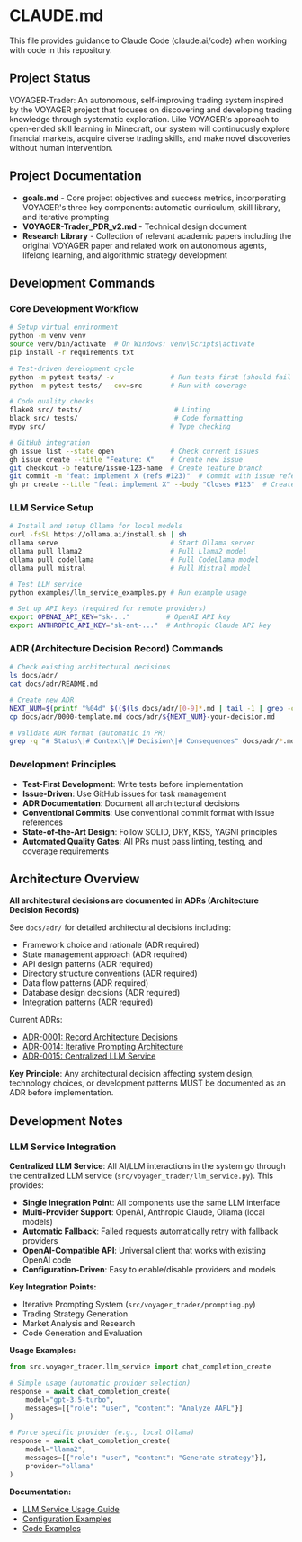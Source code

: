 # CLAUDE.md

This file provides guidance to Claude Code (claude.ai/code) when working with code in this repository.

## Project Status

VOYAGER-Trader: An autonomous, self-improving trading system inspired by the VOYAGER project that focuses on discovering and developing trading knowledge through systematic exploration. Like VOYAGER's approach to open-ended skill learning in Minecraft, our system will continuously explore financial markets, acquire diverse trading skills, and make novel discoveries without human intervention.

## Project Documentation

- **goals.md** - Core project objectives and success metrics, incorporating VOYAGER's three key components: automatic curriculum, skill library, and iterative prompting
- **VOYAGER-Trader_PDR_v2.md** - Technical design document
- **Research Library** - Collection of relevant academic papers including the original VOYAGER paper and related work on autonomous agents, lifelong learning, and algorithmic strategy development

## Development Commands

### Core Development Workflow
```bash
# Setup virtual environment
python -m venv venv
source venv/bin/activate  # On Windows: venv\Scripts\activate
pip install -r requirements.txt

# Test-driven development cycle
python -m pytest tests/ -v              # Run tests first (should fail initially)
python -m pytest tests/ --cov=src       # Run with coverage

# Code quality checks
flake8 src/ tests/                       # Linting
black src/ tests/                        # Code formatting
mypy src/                               # Type checking

# GitHub integration
gh issue list --state open              # Check current issues
gh issue create --title "Feature: X"    # Create new issue
git checkout -b feature/issue-123-name  # Create feature branch
git commit -m "feat: implement X (refs #123)"  # Commit with issue reference
gh pr create --title "feat: implement X" --body "Closes #123"  # Create PR
```

### LLM Service Setup
```bash
# Install and setup Ollama for local models
curl -fsSL https://ollama.ai/install.sh | sh
ollama serve                            # Start Ollama server
ollama pull llama2                      # Pull Llama2 model
ollama pull codellama                   # Pull CodeLlama model
ollama pull mistral                     # Pull Mistral model

# Test LLM service
python examples/llm_service_examples.py # Run example usage

# Set up API keys (required for remote providers)
export OPENAI_API_KEY="sk-..."         # OpenAI API key
export ANTHROPIC_API_KEY="sk-ant-..."  # Anthropic Claude API key
```

### ADR (Architecture Decision Record) Commands
```bash
# Check existing architectural decisions
ls docs/adr/
cat docs/adr/README.md

# Create new ADR
NEXT_NUM=$(printf "%04d" $(($(ls docs/adr/[0-9]*.md | tail -1 | grep -o '[0-9]\{4\}') + 1)))
cp docs/adr/0000-template.md docs/adr/${NEXT_NUM}-your-decision.md

# Validate ADR format (automatic in PR)
grep -q "# Status\|# Context\|# Decision\|# Consequences" docs/adr/*.md
```

### Development Principles
- **Test-First Development**: Write tests before implementation
- **Issue-Driven**: Use GitHub issues for task management
- **ADR Documentation**: Document all architectural decisions
- **Conventional Commits**: Use conventional commit format with issue references
- **State-of-the-Art Design**: Follow SOLID, DRY, KISS, YAGNI principles
- **Automated Quality Gates**: All PRs must pass linting, testing, and coverage requirements


## Architecture Overview

**All architectural decisions are documented in ADRs (Architecture Decision Records)**

See `docs/adr/` for detailed architectural decisions including:
- Framework choice and rationale (ADR required)
- State management approach (ADR required)  
- API design patterns (ADR required)
- Directory structure conventions (ADR required)
- Data flow patterns (ADR required)
- Database design decisions (ADR required)
- Integration patterns (ADR required)

Current ADRs:
- [ADR-0001: Record Architecture Decisions](docs/adr/0001-record-architecture-decisions.md)
- [ADR-0014: Iterative Prompting Architecture](docs/adr/0014-iterative-prompting-architecture.md)
- [ADR-0015: Centralized LLM Service](docs/adr/0015-centralized-llm-service.md)

**Key Principle**: Any architectural decision affecting system design, technology choices, or development patterns MUST be documented as an ADR before implementation.

## Development Notes

### LLM Service Integration

**Centralized LLM Service**: All AI/LLM interactions in the system go through the centralized LLM service (`src/voyager_trader/llm_service.py`). This provides:

- **Single Integration Point**: All components use the same LLM interface
- **Multi-Provider Support**: OpenAI, Anthropic Claude, Ollama (local models)
- **Automatic Fallback**: Failed requests automatically retry with fallback providers
- **OpenAI-Compatible API**: Universal client that works with existing OpenAI code
- **Configuration-Driven**: Easy to enable/disable providers and models

**Key Integration Points:**
- Iterative Prompting System (`src/voyager_trader/prompting.py`)
- Trading Strategy Generation
- Market Analysis and Research
- Code Generation and Evaluation

**Usage Examples:**
```python
from src.voyager_trader.llm_service import chat_completion_create

# Simple usage (automatic provider selection)
response = await chat_completion_create(
    model="gpt-3.5-turbo",
    messages=[{"role": "user", "content": "Analyze AAPL"}]
)

# Force specific provider (e.g., local Ollama)
response = await chat_completion_create(
    model="llama2",
    messages=[{"role": "user", "content": "Generate strategy"}],
    provider="ollama"
)
```

**Documentation:**
- [LLM Service Usage Guide](docs/llm-service-usage.md)
- [Configuration Examples](config/llm_service_example.yaml)
- [Code Examples](examples/llm_service_examples.py)

